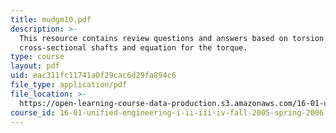 ```yaml
---
title: mudgm10.pdf
description: >-
  This resource contains review questions and answers based on torsion of
  cross-sectional shafts and equation for the torque.
type: course
layout: pdf
uid: eac311fc11741a0f29cac6d29fa894c6
file_type: application/pdf
file_location: >-
  https://open-learning-course-data-production.s3.amazonaws.com/16-01-unified-engineering-i-ii-iii-iv-fall-2005-spring-2006/eac311fc11741a0f29cac6d29fa894c6_mudgm10.pdf
course_id: 16-01-unified-engineering-i-ii-iii-iv-fall-2005-spring-2006
---
```


